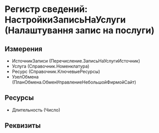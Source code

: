 ﻿# Регистр сведений: НастройкиЗаписьНаУслуги (Налаштування запис на послуги)

## Измерения

- ИсточникЗаписи (Перечисление.ЗаписьНаУслугиИсточник)
- Услуга (Справочник.Номенклатура)
- Ресурс (Справочник.КлючевыеРесурсы)
- УзелОбмена (ПланОбмена.ОбменУправлениеНебольшойФирмойСайт)

## Ресурсы

- Длительность (Число)

## Реквизиты


